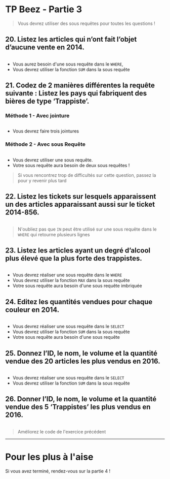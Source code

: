 # TP Beez - Partie 3

> Vous devrez utiliser des sous requêtes pour toutes les questions !

## 20. Listez les articles qui n’ont fait l’objet d’aucune vente en 2014.

```mysql

```

- Vous aurez besoin d'une sous requête dans le `WHERE`,
- Vous devrez utiliser la fonction `SUM` dans la sous requête

## 21. Codez de 2 manières différentes la requête suivante : Listez les pays qui fabriquent des bières de type ‘Trappiste’.

### Méthode 1 - Avec jointure

```mysql

```

- Vous devrez faire trois jointures

### Méthode 2 - Avec sous Requête

```mysql

```

- Vous devrez utiliser une sous requête.
- Votre sous requête aura besoin de deux sous requêtes !

> Si vous rencontrez trop de difficultés sur cette question, passez la pour y revenir plus tard

## 22. Listez les tickets sur lesquels apparaissent un des articles apparaissant aussi sur le ticket 2014-856.

```mysql

```

> N'oubliez pas que `IN` peut être utilisé sur une sous requête dans le `WHERE` qui retourne plusieurs lignes

## 23. Listez les articles ayant un degré d’alcool plus élevé que la plus forte des trappistes.

```mysql

```

- Vous devrez réaliser une sous requête dans le `WHERE`
- Vous devrez utiliser la fonction `MAX` dans la sous requête
- Votre sous requête aura besoin d'une sous requête imbriquée

## 24. Editez les quantités vendues pour chaque couleur en 2014.

```mysql

```

- Vous devrez réaliser une sous requête dans le `SELECT`
- Vous devrez utiliser la fonction `SUM` dans la sous requête
- Votre sous requête aura besoin d'une sous requête

## 25. Donnez l’ID, le nom, le volume et la quantité vendue des 20 articles les plus vendus en 2016.

```mysql

```

- Vous devrez réaliser une sous requête dans le `SELECT`
- Vous devrez utiliser la fonction `SUM` dans la sous requête

## 26. Donner l’ID, le nom, le volume et la quantité vendue des 5 ‘Trappistes’ les plus vendus en 2016.

```mysql

```

> Améliorez le code de l'exercice précédent

----

# Pour les plus à l'aise

Si vous avez terminé, rendez-vous sur la partie 4 !


